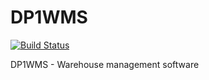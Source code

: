 # DP1WMS

[![Build Status](https://travis-ci.org/jchudb93/DP1WMS.svg?branch=master)](https://travis-ci.org/jchudb93/DP1WMS.svg?branch=master)

DP1WMS - Warehouse management software
